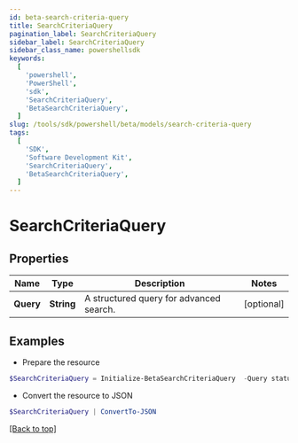 ```yaml
---
id: beta-search-criteria-query
title: SearchCriteriaQuery
pagination_label: SearchCriteriaQuery
sidebar_label: SearchCriteriaQuery
sidebar_class_name: powershellsdk
keywords:
  [
    'powershell',
    'PowerShell',
    'sdk',
    'SearchCriteriaQuery',
    'BetaSearchCriteriaQuery',
  ]
slug: /tools/sdk/powershell/beta/models/search-criteria-query
tags:
  [
    'SDK',
    'Software Development Kit',
    'SearchCriteriaQuery',
    'BetaSearchCriteriaQuery',
  ]
---
```


# SearchCriteriaQuery

## Properties

| Name | Type | Description | Notes |
| --- | --- | --- | --- |
| **Query** | **String** | A structured query for advanced search. | [optional] |

## Examples

- Prepare the resource

```powershell
$SearchCriteriaQuery = Initialize-BetaSearchCriteriaQuery  -Query status:active
```

- Convert the resource to JSON

```powershell
$SearchCriteriaQuery | ConvertTo-JSON
```

[[Back to top]](#)
